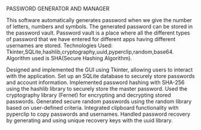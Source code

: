 PASSWORD GENERATOR AND MANAGER

This software automatically generates password when we give the number of letters, numbers and symbols.
The generated password can be stored in the password vault.
Password vault is a place where all the different types of password that we have entered for different apps having different usernames are stored.
Technologies Used: Tkinter,SQLite,hashlib,cryptography,uuid,pyperclip,random,base64. Algorithm used is SHA(Secure Hashing Algorithm).

Designed and implemented the GUI using Tkinter, allowing users to interact with the application.
Set up an SQLite database to securely store passwords and account information.
Implemented password hashing with SHA-256 using the hashlib library to securely store the master password.
Used the cryptography library (Fernet) for encrypting and decrypting stored passwords.
Generated secure random passwords using the random library based on user-defined criteria.
Integrated clipboard functionality with pyperclip to copy passwords and usernames.
Handled password recovery by generating and using unique recovery keys with the uuid library.
